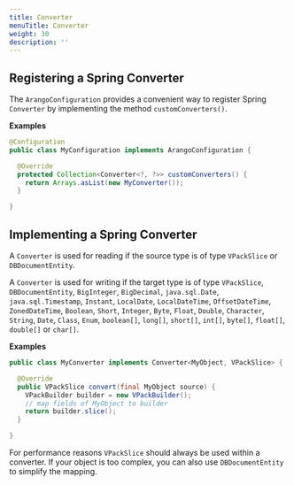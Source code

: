 ```yaml
---
title: Converter
menuTitle: Converter
weight: 30
description: ''
---
```

## Registering a Spring Converter

The `ArangoConfiguration` provides a convenient way to register Spring
`Converter` by implementing the method `customConverters()`.

**Examples**

```java
@Configuration
public class MyConfiguration implements ArangoConfiguration {

  @Override
  protected Collection<Converter<?, ?>> customConverters() {
    return Arrays.asList(new MyConverter());
  }

}
```

## Implementing a Spring Converter

A `Converter` is used for reading if the source type is of type `VPackSlice`
or `DBDocumentEntity`.

A `Converter` is used for writing if the target type is of type `VPackSlice`,
`DBDocumentEntity`, `BigInteger`, `BigDecimal`, `java.sql.Date`,
`java.sql.Timestamp`, `Instant`, `LocalDate`, `LocalDateTime`, `OffsetDateTime`,
`ZonedDateTime`, `Boolean`, `Short`, `Integer`, `Byte`, `Float`, `Double`,
`Character`, `String`, `Date`, `Class`, `Enum`, `boolean[]`, `long[]`,
`short[]`, `int[]`, `byte[]`, `float[]`, `double[]` or `char[]`.

**Examples**

```java
public class MyConverter implements Converter<MyObject, VPackSlice> {

  @Override
  public VPackSlice convert(final MyObject source) {
    VPackBuilder builder = new VPackBuilder();
    // map fields of MyObject to builder
    return builder.slice();
  }

}
```

For performance reasons `VPackSlice` should always be used within a converter.
If your object is too complex, you can also use `DBDocumentEntity` to simplify
the mapping.
